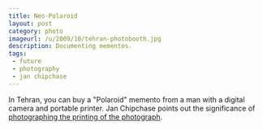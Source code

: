 ```yaml
---
title: Neo-Polaroid
layout: post
category: photo
imageurl: /u/2009/10/tehran-photobooth.jpg
description: Documenting mementos.
tags:
 - future
 - photography
 - jan chipchase
---
```


In Tehran, you can buy a "Polaroid" memento from a man with a digital camera and portable printer. Jan Chipchase points out the significance of [photographing the printing of the photograph][1].

[1]:http://www.janchipchase.com/blog/archives/2009/10/everyday-forensics.html